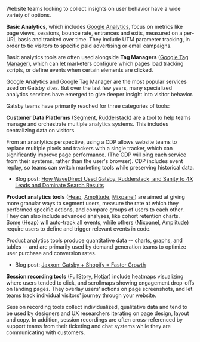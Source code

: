 Website teams looking to collect insights on user behavior have a wide variety of options.

**Basic Analytics**, which includes [Google Analytics](/plugins/gatsby-plugin-google-analytics/?=google%20analytics), focus on metrics like page views, sessions, bounce rate, entrances and exits, measured on a per-URL basis and tracked over time. They include UTM parameter tracking, in order to tie visitors to specific paid advertising or email campaigns.

Basic analytics tools are often used alongside **Tag Managers** ([Google Tag Manager](/plugins/gatsby-plugin-google-tagmanager/?=google%20tag%20manager)), which can let marketers configure which pages load tracking scripts, or define events when certain elements are clicked.

Google Analytics and Google Tag Manager are the most popular services used on Gatsby sites. But over the last few years, many specialized analytics services have emerged to give deeper insight into visitor behavior.

Gatsby teams have primarily reached for three categories of tools:

**Customer Data Platforms** ([Segment](/plugins/gatsby-plugin-segment-js/?=segment), [Rudderstack](/plugins/gatsby-plugin-rudderstack/?=rudderstack)) are a tool to help teams manage and orchestrate multiple analytics systems. This includes centralizing data on visitors.

From an ananlytics perspective, using a CDP allows website teams to replace multiple pixels and trackers with a single tracker, which can significantly improve page performance. (The CDP will ping each service from their systems, rather than the user's browser). CDP includes event replay, so teams can switch marketing tools while preserving historical data.

- Blog post: [How WaveDirect Used Gatsby, Rudderstack, and Sanity to 4X Leads and Dominate Search Results](/blog/how-wavedirect-used-gatsby-rudderstack-and-sanity-to-4x-leads-and-dominate-search-results/)

**Product analytics tools** ([Heap](/plugins/gatsby-plugin-heap/?=gatsby-plugin-heap), [Amplitude](/plugins/gatsby-plugin-amplitude-analytics/?=gatsby-plugin-amplitude), [Mixpanel](/plugins/gatsby-plugin-mixpanel/?=gatsby-plugin-mixpanel)) are aimed at giving more granular ways to segment users, measure the rate at which they performed specific actions, and compare groups of users to each other. They can also include advanced analyses, like cohort retention charts. Some (Heap) will auto-track all events, while others (Mixpanel, Amplitude) require users to define and trigger relevant events in code.

Product analytics tools produce quantitative data -- charts, graphs, and tables -- and are primarily used by demand generation teams to optimize user purchase and conversion rates.

- Blog post: [Jaxxon: Gatsby + Shopify = Faster Growth](/blog/jaxxon-gatsby-shopify-faster-growth)

**Session recording tools** ([FullStory](/plugins/gatsby-plugin-hotjar/?=fulls), [Hotjar](/plugins/gatsby-plugin-hotjar/?=gatsby-plugin-hot)) include heatmaps visualizing where users tended to click, and scrollmaps showing engagement drop-offs on landing pages. They overlay users' actions on page screenshots, and let teams track individual visitors' journey through your website.

Session recording tools collect individualized, qualitative data and tend to be used by designers and UX researchers iterating on page design, layout and copy. In addition, session recordings are often cross-referenced by support teams from their ticketing and chat systems while they are communicating with customers.

